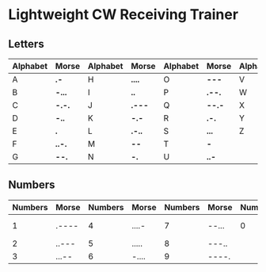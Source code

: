 # Lightweight CW Receiving Trainer

## Letters
| Alphabet      | Morse             | Alphabet      | Morse             | Alphabet      | Morse             | Alphabet      | Morse             |
| ------------- | ----------------- | ------------- | ----------------- | ------------- | ----------------- | ------------- | ----------------- |
| A             | **.-**            | H             | **....**          | O             | **---**           | V             | **...-**          |
| B             | **-...**          | I             | **..**            | P             | **.--.**          | W             | **.--**           |
| C             | **-.-.**          | J             | **.---**          | Q             | **--.-**          | X             | **-..-**          |
| D             | **-..**           | K             | **-.-**           | R             | **.-.**           | Y             | **-.--**          |
| E             | **.**             | L             | **.-..**          | S             | **...**           | Z             | **--..**          |
| F             | **..-.**          | M             | **--**            | T             | **-**             |               |                   |
| G             | **--.**           | N             | **-.**            | U             | **..-**           |               |                   |


## Numbers
| Numbers  | Morse | Numbers  | Morse | Numbers  | Morse | Numbers  | Morse |
| -------- | ----- | -------- | ----- | -------- | ----- | -------- | ----- |
| 1        | .---- | 4        | ....- | 7        | --... | 0        | ----- |
| 2        | ..--- | 5        | ..... | 8        | ---.. |          |       |
| 3        | ...-- | 6        | -.... | 9        | ----. |          |       |
